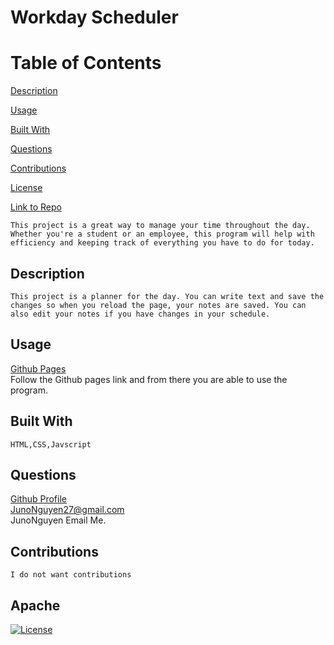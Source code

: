 # Workday Scheduler

Table of Contents
=================
[Description](#description)

[Usage](#usage)

[Built With](#built-with)

[Questions](#questions)

[Contributions](#contributions)

[License](#Apache)

[Link to Repo](https://github.com/JunoNguyen/workday-scheduler)

    This project is a great way to manage your time throughout the day. Whether you're a student or an employee, this program will help with efficiency and keeping track of everything you have to do for today.
## Description
    This project is a planner for the day. You can write text and save the changes so when you reload the page, your notes are saved. You can also edit your notes if you have changes in your schedule.
## Usage
[Github Pages](https://junonguyen.github.io/workday-scheduler/)<br>
    Follow the Github pages link and from there you are able to use the program.
## Built With
    HTML,CSS,Javscript
## Questions
[Github Profile](https://github.com/JunoNguyen)<br>
JunoNguyen27@gmail.com<br>
    JunoNguyen
    Email Me.
## Contributions
    I do not want contributions
## Apache
  [![License](https://img.shields.io/badge/License-Apache_2.0-yellowgreen.svg)](https://opensource.org/licenses/Apache-2.0) 

